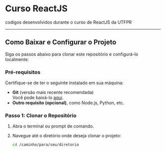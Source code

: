 # Curso ReactJS

codigos desenvolvidos durante o curso de ReactJS da UTFPR

---

## Como Baixar e Configurar o Projeto

Siga os passos abaixo para clonar este repositório e configurá-lo localmente:

### Pré-requisitos

Certifique-se de ter o seguinte instalado em sua máquina:

- **Git** (versão mais recente recomendada)  
  Você pode baixá-lo [aqui](https://git-scm.com/).  
- **Outro requisito (opcional)**, como Node.js, Python, etc.

### Passo 1: Clonar o Repositório

1. Abra o terminal ou prompt de comando.  
2. Navegue até o diretório onde deseja clonar o projeto:  

   ```bash
   cd /caminho/para/seu/diretorio
